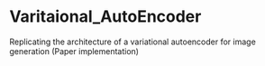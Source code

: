 # Varitaional_AutoEncoder
Replicating the architecture of a variational autoencoder for image generation (Paper implementation)
